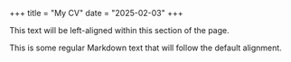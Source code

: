 +++
title = "My CV"
date = "2025-02-03"
+++

<div style="text-align: left;">
    This text will be left-aligned within this section of the page.
</div>

This is some regular Markdown text that will follow the default alignment.
